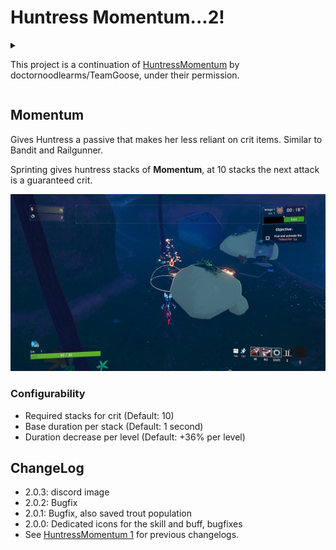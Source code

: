 # Huntress Momentum...2!

<details><summary>

This project is a continuation of [HuntressMomentum](https://thunderstore.io/package/TeamGoose/HuntressMomentum/) by doctornoodlearms/TeamGoose, under their permission. 

</summary>
<p>

![Image](https://raw.githubusercontent.com/prodzpod/HuntressMomentum/master/1.png)

</p>
</details>

## Momentum
Gives Huntress a passive that makes her less reliant on crit items. Similar to Bandit and Railgunner.

Sprinting gives huntress stacks of **Momentum**, at 10 stacks the next attack is a guaranteed crit.

![Image](https://raw.githubusercontent.com/prodzpod/HuntressMomentum/master/2.jpg)

### Configurability
- Required stacks for crit (Default: 10)
- Base duration per stack (Default: 1 second)
- Duration decrease per level (Default: +36% per level)

## ChangeLog
- 2.0.3: discord image
- 2.0.2: Bugfix
- 2.0.1: Bugfix, also saved trout population
- 2.0.0: Dedicated icons for the skill and buff, bugfixes
- See [HuntressMomentum 1](https://thunderstore.io/package/TeamGoose/HuntressMomentum/) for previous changelogs.
